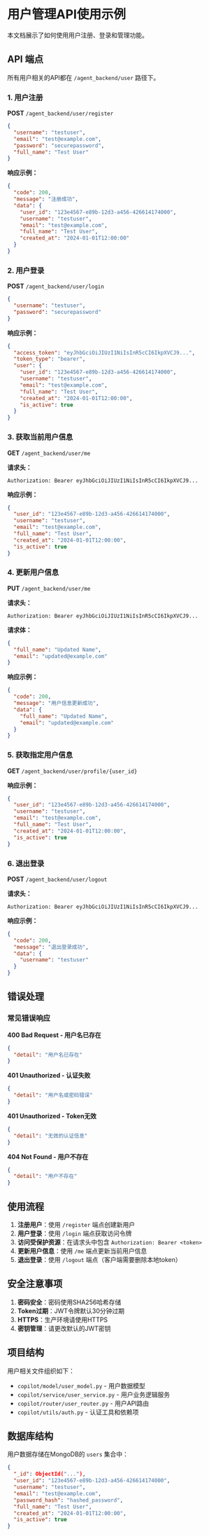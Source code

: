 # 用户管理API使用示例

本文档展示了如何使用用户注册、登录和管理功能。

## API 端点

所有用户相关的API都在 `/agent_backend/user` 路径下。

### 1. 用户注册

**POST** `/agent_backend/user/register`

```json
{
  "username": "testuser",
  "email": "test@example.com",
  "password": "securepassword",
  "full_name": "Test User"
}
```

**响应示例：**

```json
{
  "code": 200,
  "message": "注册成功",
  "data": {
    "user_id": "123e4567-e89b-12d3-a456-426614174000",
    "username": "testuser",
    "email": "test@example.com",
    "full_name": "Test User",
    "created_at": "2024-01-01T12:00:00"
  }
}
```

### 2. 用户登录

**POST** `/agent_backend/user/login`

```json
{
  "username": "testuser",
  "password": "securepassword"
}
```

**响应示例：**

```json
{
  "access_token": "eyJhbGciOiJIUzI1NiIsInR5cCI6IkpXVCJ9...",
  "token_type": "bearer",
  "user": {
    "user_id": "123e4567-e89b-12d3-a456-426614174000",
    "username": "testuser",
    "email": "test@example.com",
    "full_name": "Test User",
    "created_at": "2024-01-01T12:00:00",
    "is_active": true
  }
}
```

### 3. 获取当前用户信息

**GET** `/agent_backend/user/me`

**请求头：**

```
Authorization: Bearer eyJhbGciOiJIUzI1NiIsInR5cCI6IkpXVCJ9...
```

**响应示例：**

```json
{
  "user_id": "123e4567-e89b-12d3-a456-426614174000",
  "username": "testuser",
  "email": "test@example.com",
  "full_name": "Test User",
  "created_at": "2024-01-01T12:00:00",
  "is_active": true
}
```

### 4. 更新用户信息

**PUT** `/agent_backend/user/me`

**请求头：**

```
Authorization: Bearer eyJhbGciOiJIUzI1NiIsInR5cCI6IkpXVCJ9...
```

**请求体：**

```json
{
  "full_name": "Updated Name",
  "email": "updated@example.com"
}
```

**响应示例：**

```json
{
  "code": 200,
  "message": "用户信息更新成功",
  "data": {
    "full_name": "Updated Name",
    "email": "updated@example.com"
  }
}
```

### 5. 获取指定用户信息

**GET** `/agent_backend/user/profile/{user_id}`

**响应示例：**

```json
{
  "user_id": "123e4567-e89b-12d3-a456-426614174000",
  "username": "testuser",
  "email": "test@example.com",
  "full_name": "Test User",
  "created_at": "2024-01-01T12:00:00",
  "is_active": true
}
```

### 6. 退出登录

**POST** `/agent_backend/user/logout`

**请求头：**

```
Authorization: Bearer eyJhbGciOiJIUzI1NiIsInR5cCI6IkpXVCJ9...
```

**响应示例：**

```json
{
  "code": 200,
  "message": "退出登录成功",
  "data": {
    "username": "testuser"
  }
}
```

## 错误处理

### 常见错误响应

**400 Bad Request - 用户名已存在**

```json
{
  "detail": "用户名已存在"
}
```

**401 Unauthorized - 认证失败**

```json
{
  "detail": "用户名或密码错误"
}
```

**401 Unauthorized - Token无效**

```json
{
  "detail": "无效的认证信息"
}
```

**404 Not Found - 用户不存在**

```json
{
  "detail": "用户不存在"
}
```

## 使用流程

1. **注册用户**：使用 `/register` 端点创建新用户
2. **用户登录**：使用 `/login` 端点获取访问令牌
3. **访问受保护资源**：在请求头中包含 `Authorization: Bearer <token>`
4. **更新用户信息**：使用 `/me` 端点更新当前用户信息
5. **退出登录**：使用 `/logout` 端点（客户端需要删除本地token）

## 安全注意事项

1. **密码安全**：密码使用SHA256哈希存储
2. **Token过期**：JWT令牌默认30分钟过期
3. **HTTPS**：生产环境请使用HTTPS
4. **密钥管理**：请更改默认的JWT密钥

## 项目结构

用户相关文件组织如下：

- `copilot/model/user_model.py` - 用户数据模型
- `copilot/service/user_service.py` - 用户业务逻辑服务
- `copilot/router/user_router.py` - 用户API路由
- `copilot/utils/auth.py` - 认证工具和依赖项

## 数据库结构

用户数据存储在MongoDB的 `users` 集合中：

```json
{
  "_id": ObjectId("..."),
  "user_id": "123e4567-e89b-12d3-a456-426614174000",
  "username": "testuser",
  "email": "test@example.com",
  "password_hash": "hashed_password",
  "full_name": "Test User",
  "created_at": "2024-01-01T12:00:00",
  "is_active": true
}
```
